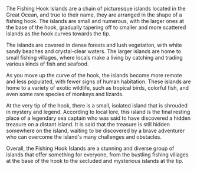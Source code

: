 The Fishing Hook Islands are a chain of picturesque islands located in the Great Ocean, and true to their name, they are arranged in the shape of a fishing hook. The islands are small and numerous, with the larger ones at the base of the hook, gradually tapering off to smaller and more scattered islands as the hook curves towards the tip.

The islands are covered in dense forests and lush vegetation, with white sandy beaches and crystal-clear waters. The larger islands are home to small fishing villages, where locals make a living by catching and trading various kinds of fish and seafood.

As you move up the curve of the hook, the islands become more remote and less populated, with fewer signs of human habitation. These islands are home to a variety of exotic wildlife, such as tropical birds, colorful fish, and even some rare species of monkeys and lizards.

At the very tip of the hook, there is a small, isolated island that is shrouded in mystery and legend. According to local lore, this island is the final resting place of a legendary sea captain who was said to have discovered a hidden treasure on a distant island. It is said that the treasure is still hidden somewhere on the island, waiting to be discovered by a brave adventurer who can overcome the island's many challenges and obstacles.

Overall, the Fishing Hook Islands are a stunning and diverse group of islands that offer something for everyone, from the bustling fishing villages at the base of the hook to the secluded and mysterious islands at the tip.
